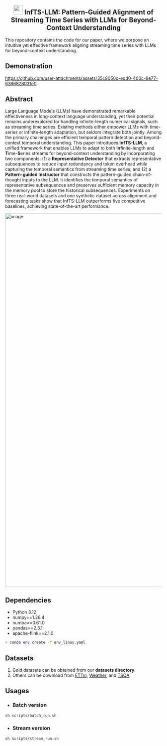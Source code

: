 <div align="center">
  <h2><b> <img src="https://github.com/user-attachments/assets/d275986b-27c3-4462-afd7-5c58a836a0b8" style="width:30px;height:30px;"> InfTS-LLM: Pattern-Guided Alignment of Streaming Time Series with LLMs for Beyond-Context Understanding </b></h2>
</div>

This repository contains the code for our paper, where we porpose an intuitive yet effective framework aligning streaming time series with LLMs for beyond-context understanding.
<!--
> If you find our work useful in your research. Please consider giving a star ⭐:
-->
## Demonstration
https://github.com/user-attachments/assets/35c9050c-edd0-400c-8e77-6366828031e0

## Abstract
Large Language Models (LLMs) have demonstrated remarkable effectiveness in long-context language understanding, yet their potential remains underexplored for handling infinite-length numerical signals, such as streaming time series. Existing methods either empower LLMs with time-series or infinite-length adaptation, but seldom integrate both jointly. Among the primary challenges are efficient temporal pattern detection and beyond-context temporal understanding. This paper introduces **InfTS-LLM**, a unified framework that enables LLMs to adapt to both **Inf**inite-length and **T**ime-**S**eries streams for beyond-context understanding by incorporating two components: (1) a **Representative Detector** that extracts representative subsequences to reduce input redundancy and token overhead while capturing the temporal semantics from streaming time series; and (2) a **Pattern-guided Instructor** that constructs the pattern-guided chain-of-thought inputs to the LLM. It identifies the temporal semantics of representative subsequences and preserves sufficient memory capacity in the memory pool to store the historical subsequences. Experiments on three real-world datasets and one synthetic dataset across alignment and forecasting tasks show that InfTS-LLM outperforms five competitive baselines, achieving state-of-the-art performance.

<p align="left">
  <img width="1200" alt="image" src="https://github.com/user-attachments/assets/b2e72655-3718-41e6-a51d-c926db1f122c" />
</p>

## Dependencies

* Python 3.12
* numpy==1.26.4
* numba==0.61.0
* pandas==2.3.1
* apache-flink==2.1.0

```bash
> conda env create -f env_linux.yaml
```

## Datasets
1. Gold datasets can be obtained from our **datasets directory**.
2. Others can be download from [ETTm](https://drive.google.com/drive/folders/1eXR9w5eW2IMaJzbKWuMjTvdXehvYpMKA), [Weather](https://drive.google.com/drive/folders/1cKPfcZamEWcF48ZvXyubwhkuz84tupu4), and [TSQA](https://huggingface.co/datasets/ChengsenWang/TSQA).

## Usages
* ### Batch version

```bash
sh scripts/batch_run.sh
```

* ### Stream version
   
```bash
sh scripts/stream_run.sh
```
<!--
## Contact Us
For inquiries or further assistance, contact us at [leeway@ruc.edu.cn](mailto:leeway@ruc.edu.cn).
-->
